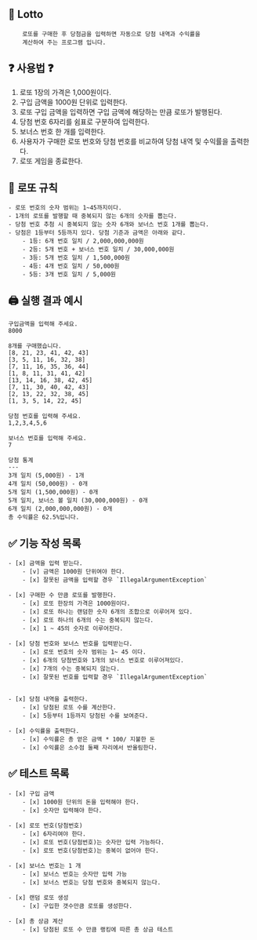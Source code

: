 ## :money_with_wings:  Lotto 

```
    로또를 구매한 후 당첨금을 입력하면 자동으로 당첨 내역과 수익률을  
    계산하여 주는 프로그램 입니다.
```


## :question: 사용법 :question:

1. 로또 1장의 가격은 1,000원이다.
2. 구입 금액을 1000원 단위로 입력한다.
3. 로또 구입 금액을 입력하면 구입 금액에 해당하는 만큼 로또가 발행된다.
4. 당첨 번호 6자리를 쉼표로 구분하여 입력한다.
5. 보너스 번호 한 개를 입력한다.
6. 사용자가 구매한 로또 번호와 당첨 번호를 비교하여 당첨 내역 및 수익률을 출력한다.
7. 로또 게임을 종료한다.

## :straight_ruler: 로또 규칙

```
- 로또 번호의 숫자 범위는 1~45까지이다.
- 1개의 로또를 발행할 때 중복되지 않는 6개의 숫자를 뽑는다.
- 당첨 번호 추첨 시 중복되지 않는 숫자 6개와 보너스 번호 1개를 뽑는다.
- 당첨은 1등부터 5등까지 있다. 당첨 기준과 금액은 아래와 같다.
    - 1등: 6개 번호 일치 / 2,000,000,000원
    - 2등: 5개 번호 + 보너스 번호 일치 / 30,000,000원
    - 3등: 5개 번호 일치 / 1,500,000원
    - 4등: 4개 번호 일치 / 50,000원
    - 5등: 3개 번호 일치 / 5,000원
```
   

## :printer: 실행 결과 예시

```
구입금액을 입력해 주세요.
8000

8개를 구매했습니다.
[8, 21, 23, 41, 42, 43] 
[3, 5, 11, 16, 32, 38] 
[7, 11, 16, 35, 36, 44] 
[1, 8, 11, 31, 41, 42] 
[13, 14, 16, 38, 42, 45] 
[7, 11, 30, 40, 42, 43] 
[2, 13, 22, 32, 38, 45] 
[1, 3, 5, 14, 22, 45]

당첨 번호를 입력해 주세요.
1,2,3,4,5,6

보너스 번호를 입력해 주세요.
7

당첨 통계
---
3개 일치 (5,000원) - 1개
4개 일치 (50,000원) - 0개
5개 일치 (1,500,000원) - 0개
5개 일치, 보너스 볼 일치 (30,000,000원) - 0개
6개 일치 (2,000,000,000원) - 0개
총 수익률은 62.5%입니다.
```

## :white_check_mark: 기능 작성 목록
    - [x] 금액을 입력 받는다.
        - [v] 금액은 1000원 단위여야 한다.
        - [x] 잘못된 금액을 입력할 경우 `IllegalArgumentException`  

    - [x] 구매한 수 만큼 로또를 발행한다.
        - [x] 로또 한장의 가격은 1000원이다.  
        - [x] 로또 하나는 랜덤한 숫자 6개의 조합으로 이루어져 있다.
        - [x] 로또 하나의 6개의 수는 중복되지 않는다.
        - [x] 1 ~ 45의 숫자로 이루어진다.
       
    - [x] 당첨 번호와 보너스 번호를 입력받는다.
        - [x] 로또 번호의 숫자 범위는 1~ 45 이다.
        - [x] 6개의 당첨번호와 1개의 보너스 번호로 이루어져있다.
        - [x] 7개의 수는 중복되지 않는다.
        - [x] 잘못된 번호를 입력할 경우 `IllegalArgumentException`

    
    - [x] 당첨 내역을 출력한다.
        - [x] 당첨된 로또 수를 계산한다.
        - [x] 5등부터 1등까지 당첨된 수를 보여준다.  

    - [x] 수익률을 출력한다.
        - [x] 수익률은 총 얻은 금액 * 100/ 지불한 돈
        - [x] 수익률은 소수점 둘째 자리에서 반올림한다.

## :white_check_mark: 테스트 목록
    - [x] 구입 금액
        - [x] 1000원 단위의 돈을 입력해야 한다.
        - [x] 숫자만 입력해야 한다.  

    - [x] 로또 번호(당첨번호)
        - [x] 6자리여야 한다.
        - [x] 로또 번호(당첨번호)는 숫자만 입력 가능하다.
        - [x] 로또 번호(당첨번호)는 중복이 없어야 한다.  

    - [x] 보너스 번호는 1 개
        - [x] 보너스 번호는 숫자만 입력 가능
        - [x] 보너스 번호는 당첨 번호와 중복되지 않는다. 
    
    - [x] 랜덤 로또 생성
        - [x] 구입한 갯수만큼 로또를 생성한다.

    - [x] 총 상금 계산
        - [x] 당첨된 로또 수 만큼 랭킹에 따른 총 상금 테스트

